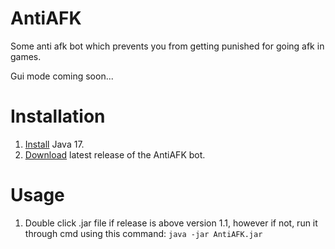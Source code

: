 # AntiAFK

Some anti afk bot which prevents you from getting punished for going afk in games.

Gui mode coming soon...

# Installation

1. [Install](https://www.oracle.com/java/technologies/javase/jdk17-archive-downloads.html) Java 17.
2. [Download](https://github.com/pflsky/AntiAFK/releases) latest release of the AntiAFK bot.

# Usage

1. Double click .jar file if release is above version 1.1, however if not, run it through cmd using this command: `java -jar AntiAFK.jar`
